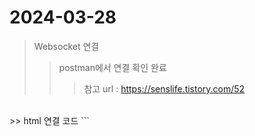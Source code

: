 # 2024-03-28

> Websocket 연결
>> postman에서 연결 확인 완료
>>> 참고 url : https://senslife.tistory.com/52
<br>
>> html 연결 코드
```<!DOCTYPE html>
<html>
<head>
    <title>WebSocket Example</title>
    <script>
        // 웹소켓 연결
        const socket = new WebSocket('ws://localhost:8080/websocket');

        // 연결이 열리면 메시지 전송
        socket.addEventListener('open', (event) => {
            socket.send('Hello WebSocket!');
        });

        // 메시지 수신 처리
        socket.addEventListener('message', (event) => {
            console.log('Message from server: ', event.data);
        });
    </script>
</head>
<body>
</body>
</html>
```
